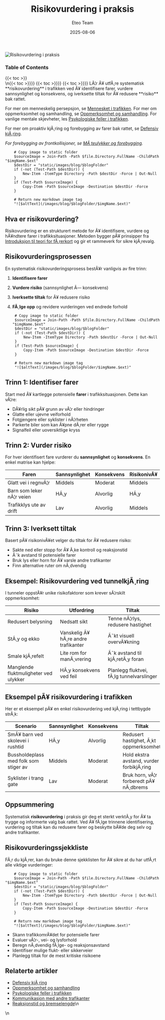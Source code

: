 ﻿---
title: "Risikovurdering i praksis"
date: 2025-08-06
draft: false
author: "Eteo Team"
description: "En praktisk guide til risikovurdering bak rattet: identifiser farer, vurder sannsynlighet og konsekvens, og iverksett tiltak for å redusere risiko i trafikken."
categories: ["Driving Theory"]
tags: ["driving", "theory", "safety"]
featured_image: "/images/blog/risikovurdering-i-praksis/risikovurdering-i-praksis-image.svg"
---

<div class="blog-content">
  <div class="featured-image">
    <img src="/images/blog/risikovurdering-i-praksis/risikovurdering-i-praksis-image.svg" alt="Risikovurdering i praksis" class="img-fluid rounded">
  </div>

  <div class="toc-container mt-4 mb-4">
    <h3>Table of Contents</h3>
    {{< toc >}}
  </div>

  <div class="blog-body">\n{{< toc >}}}}
{{< toc >}}}}
{{< toc >}}}}
LÃ¦r Ã¥ utfÃ¸re systematisk **risikovurdering** i trafikken ved Ã¥ identifisere farer, vurdere sannsynlighet og konsekvens, og iverksette tiltak for Ã¥ redusere **risiko** bak rattet.

For mer om menneskelig persepsjon, se [Mennesket i trafikken](/blogs/teori/mennesket-i-trafikken "Mennesket i trafikken - Faktorer som pÃ¥virker kjÃ¸ring"). For mer om oppmerksomhet og samhandling, se [Oppmerksomhet og samhandling](/blogs/teori/oppmerksomhet-og-samhandling "Oppmerksomhet og samhandling - Fokus og samarbeid i trafikken"). For vanlige mentale skjevheter, les [Psykologiske feller i trafikken](/blogs/teori/psykologiske-feller-i-trafikken "Psykologiske feller i trafikken - UnngÃ¥ mentale feller bak rattet").

For mer om proaktiv kjÃ¸ring og forebygging av farer bak rattet, se [Defensiv kjÃ¸ring](/blogs/teori/defensiv-kjoring "Defensiv kjÃ¸ring - Prinsipper og teknikker for trygg kjÃ¸ring").

*For forebygging av frontkollisjoner, se [MÃ¸teulykker og forebygging](/blogs/teori/moteulykker-og-forebygging "MÃ¸teulykker og forebygging - Forebygging av frontkollisjoner i trafikken").*


        
        
        # Copy image to static folder
        $sourceImage = Join-Path -Path $file.Directory.FullName -ChildPath "$imgName.$ext"
        $destDir = "static/images/blog/$blogFolder"
        if (-not (Test-Path $destDir)) {
            New-Item -ItemType Directory -Path $destDir -Force | Out-Null
        }
        if (Test-Path $sourceImage) {
            Copy-Item -Path $sourceImage -Destination $destDir -Force
        }
        
        # Return new markdown image tag
        "![$altText](/images/blog/$blogFolder/$imgName.$ext)"
    

## Hva er risikovurdering?

Risikovurdering er en strukturert metode for Ã¥ identifisere, vurdere og hÃ¥ndtere farer i trafikksituasjoner. Metoden bygger pÃ¥ prinsipper fra [Introduksjon til teori for fÃ¸rerkort](/blogs/teori/introduksjon-til-teori-for-forerkort "Introduksjon til teori for fÃ¸rerkort - Grunnleggende konsepter") og gir et rammeverk for sikre kjÃ¸revalg.

## Risikovurderingsprosessen

En systematisk risikovurderingsprosess bestÃ¥r vanligvis av fire trinn:

1. **Identifisere farer**
2. **Vurdere risiko** (sannsynlighet Ã— konsekvens)
3. **Iverksette tiltak** for Ã¥ redusere risiko
4. **FÃ¸lge opp** og revidere vurderingen ved endrede forhold


        
        
        # Copy image to static folder
        $sourceImage = Join-Path -Path $file.Directory.FullName -ChildPath "$imgName.$ext"
        $destDir = "static/images/blog/$blogFolder"
        if (-not (Test-Path $destDir)) {
            New-Item -ItemType Directory -Path $destDir -Force | Out-Null
        }
        if (Test-Path $sourceImage) {
            Copy-Item -Path $sourceImage -Destination $destDir -Force
        }
        
        # Return new markdown image tag
        "![$altText](/images/blog/$blogFolder/$imgName.$ext)"
    

## Trinn 1: Identifiser farer

Start med Ã¥ kartlegge potensielle **farer** i trafikksituasjonen. Dette kan vÃ¦re:

* DÃ¥rlig sikt pÃ¥ grunn av vÃ¦r eller hindringer
* Glatte eller ujevne veiforhold
* Fotgjengere eller syklister i nÃ¦rheten
* Parkerte biler som kan Ã¥pne dÃ¸rer eller rygge
* Signalfeil eller uoversiktlige kryss

## Trinn 2: Vurder risiko

For hver identifisert fare vurderer du **sannsynlighet** og **konsekvens**. En enkel matrise kan hjelpe:

| Faren                             | Sannsynlighet | Konsekvens    | RisikonivÃ¥ |
|-----------------------------------|---------------|---------------|------------|
| Glatt vei i regnvÃ¦r               | Middels       | Moderat       | Middels    |
| Barn som leker nÃ¦r veien          | HÃ¸y           | Alvorlig      | HÃ¸y        |
| Trafikklys ute av drift           | Lav           | Alvorlig      | Middels    |

## Trinn 3: Iverksett tiltak

Basert pÃ¥ risikonivÃ¥et velger du tiltak for Ã¥ redusere risiko:

* Sakte ned eller stopp for Ã¥ Ã¸ke kontroll og reaksjonstid
* Ã˜k avstand til potensielle farer
* Bruk lys eller horn for Ã¥ varsle andre trafikanter
* Finn alternative ruter om nÃ¸dvendig

## Eksempel: Risikovurdering ved tunnelkjÃ¸ring

I tunneler oppstÃ¥r unike risikofaktorer som krever sÃ¦rskilt oppmerksomhet:

| Risiko                             | Utfordring                            | Tiltak                                   |
|------------------------------------|---------------------------------------|------------------------------------------|
| Redusert belysning                 | Nedsatt sikt                          | Tenne nÃ¦rlys, redusere hastighet         |
| StÃ¸y og ekko                       | Vanskelig Ã¥ hÃ¸re andre trafikanter    | Ã˜kt visuell overvÃ¥kning                  |
| Smale kjÃ¸refelt                    | Lite rom for manÃ¸vrering              | Ã˜k avstand til kjÃ¸retÃ¸y foran            |
| Manglende fluktmuligheter ved ulykker | HÃ¸y konsekvens ved feil          | Planlegg fluktvei, fÃ¸lg tunnelvarslinger |

## Eksempel pÃ¥ risikovurdering i trafikken

Her er et eksempel pÃ¥ en enkel risikovurdering ved kjÃ¸ring i tettbygde strÃ¸k:

| Scenario                         | Sannsynlighet | Konsekvens | Tiltak                       |
|----------------------------------|---------------|------------|------------------------------|
| SmÃ¥ barn ved skolevei i rushtid   | HÃ¸y           | Alvorlig   | Redusert hastighet, Ã¸kt oppmerksomhet |
| Bussholdeplass med folk som stiger av | Middels    | Moderat    | Hold ekstra avstand, vurder forbikjÃ¸ring  |
| Syklister i trang gate            | Lav           | Moderat    | Bruk horn, vÃ¦r forberedt pÃ¥ nÃ¸dbrems     |

## Oppsummering

Systematisk **risikovurdering** i praksis gir deg et sterkt verktÃ¸y for Ã¥ ta trygge og informerte valg bak rattet. Ved Ã¥ fÃ¸lge trinnene identifisering, vurdering og tiltak kan du redusere farer og beskytte bÃ¥de deg selv og andre trafikanter.

## Risikovurderingssjekkliste

FÃ¸r du kjÃ¸rer, kan du bruke denne sjekklisten for Ã¥ sikre at du har utfÃ¸rt alle viktige vurderinger:


        
        
        # Copy image to static folder
        $sourceImage = Join-Path -Path $file.Directory.FullName -ChildPath "$imgName.$ext"
        $destDir = "static/images/blog/$blogFolder"
        if (-not (Test-Path $destDir)) {
            New-Item -ItemType Directory -Path $destDir -Force | Out-Null
        }
        if (Test-Path $sourceImage) {
            Copy-Item -Path $sourceImage -Destination $destDir -Force
        }
        
        # Return new markdown image tag
        "![$altText](/images/blog/$blogFolder/$imgName.$ext)"
    

* Skann trafikkomrÃ¥det for potensielle farer  
* Evaluer vÃ¦r-, vei- og lysforhold  
* Beregn nÃ¸dvendig fÃ¸lge- og reaksjonsavstand  
* Identifiser mulige flukt- eller sikkerveier  
* Planlegg tiltak for de mest kritiske risikoene  

## Relaterte artikler

* [Defensiv kjÃ¸ring](/blogs/teori/defensiv-kjoring "Defensiv kjÃ¸ring - Prinsipper og teknikker for trygg kjÃ¸ring")
* [Oppmerksomhet og samhandling](/blogs/teori/oppmerksomhet-og-samhandling "Oppmerksomhet og samhandling - Fokus og samarbeid i trafikken")
* [Psykologiske feller i trafikken](/blogs/teori/psykologiske-feller-i-trafikken "Psykologiske feller i trafikken - UnngÃ¥ mentale feller bak rattet")
* [Kommunikasjon med andre trafikanter](/blogs/teori/kommunikasjon-med-andre-trafikanter "Kommunikasjon med andre trafikanter - Tydelige signaler og trygg trafikk")
* [Reaksjonstid og bremselengde](/blogs/teori/reaksjonstid-og-bremselengde "Reaksjonstid og bremselengde - Fundamentale konsepter for sikker kjÃ¸ring")\n  </div>\n</div>